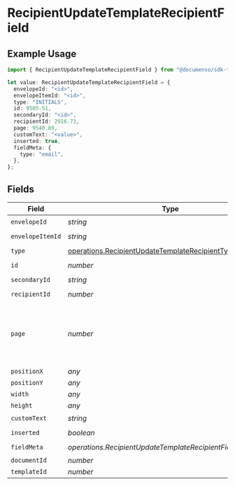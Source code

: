# RecipientUpdateTemplateRecipientField

## Example Usage

```typescript
import { RecipientUpdateTemplateRecipientField } from "@documenso/sdk-typescript/models/operations";

let value: RecipientUpdateTemplateRecipientField = {
  envelopeId: "<id>",
  envelopeItemId: "<id>",
  type: "INITIALS",
  id: 9505.51,
  secondaryId: "<id>",
  recipientId: 2916.73,
  page: 9540.89,
  customText: "<value>",
  inserted: true,
  fieldMeta: {
    type: "email",
  },
};
```

## Fields

| Field                                                                                                              | Type                                                                                                               | Required                                                                                                           | Description                                                                                                        |
| ------------------------------------------------------------------------------------------------------------------ | ------------------------------------------------------------------------------------------------------------------ | ------------------------------------------------------------------------------------------------------------------ | ------------------------------------------------------------------------------------------------------------------ |
| `envelopeId`                                                                                                       | *string*                                                                                                           | :heavy_check_mark:                                                                                                 | N/A                                                                                                                |
| `envelopeItemId`                                                                                                   | *string*                                                                                                           | :heavy_check_mark:                                                                                                 | N/A                                                                                                                |
| `type`                                                                                                             | [operations.RecipientUpdateTemplateRecipientType](../../models/operations/recipientupdatetemplaterecipienttype.md) | :heavy_check_mark:                                                                                                 | N/A                                                                                                                |
| `id`                                                                                                               | *number*                                                                                                           | :heavy_check_mark:                                                                                                 | N/A                                                                                                                |
| `secondaryId`                                                                                                      | *string*                                                                                                           | :heavy_check_mark:                                                                                                 | N/A                                                                                                                |
| `recipientId`                                                                                                      | *number*                                                                                                           | :heavy_check_mark:                                                                                                 | N/A                                                                                                                |
| `page`                                                                                                             | *number*                                                                                                           | :heavy_check_mark:                                                                                                 | The page number of the field on the document. Starts from 1.                                                       |
| `positionX`                                                                                                        | *any*                                                                                                              | :heavy_minus_sign:                                                                                                 | N/A                                                                                                                |
| `positionY`                                                                                                        | *any*                                                                                                              | :heavy_minus_sign:                                                                                                 | N/A                                                                                                                |
| `width`                                                                                                            | *any*                                                                                                              | :heavy_minus_sign:                                                                                                 | N/A                                                                                                                |
| `height`                                                                                                           | *any*                                                                                                              | :heavy_minus_sign:                                                                                                 | N/A                                                                                                                |
| `customText`                                                                                                       | *string*                                                                                                           | :heavy_check_mark:                                                                                                 | N/A                                                                                                                |
| `inserted`                                                                                                         | *boolean*                                                                                                          | :heavy_check_mark:                                                                                                 | N/A                                                                                                                |
| `fieldMeta`                                                                                                        | *operations.RecipientUpdateTemplateRecipientFieldMetaUnion*                                                        | :heavy_check_mark:                                                                                                 | N/A                                                                                                                |
| `documentId`                                                                                                       | *number*                                                                                                           | :heavy_minus_sign:                                                                                                 | N/A                                                                                                                |
| `templateId`                                                                                                       | *number*                                                                                                           | :heavy_minus_sign:                                                                                                 | N/A                                                                                                                |